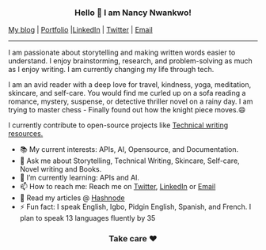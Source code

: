 <h3 align="center"> Hello 👋 I am Nancy Nwankwo! </h3>
 
 
[My blog](https://nancywrites.hashnode.dev) | [Portfolio](https://nancynwankwo.journoportfolio.com/) |[LinkedIn](www.linkedin.com/in/nancy-nwankwo) | [Twitter](https://twitter.com/iwriteng) | [Email](mailto:nancydesire5@gmail.com)

***

I am passionate about storytelling and making written words easier to understand. 
I enjoy brainstorming, research, and problem-solving as much as I enjoy writing. I am currently changing my life through tech.

I am an avid reader with a deep love for travel, kindness, yoga, meditation, skincare, and self-care. You would find me curled up on a sofa reading a romance, mystery, suspense, or detective thriller novel on a rainy day. I am trying to master chess - Finally found out how the knight piece moves.😄

I currently contribute to open-source projects like [Technical writing resources.](https://github.com/CynthiaPeter/Technical-Writing-Resources)

 - 📚 My current interests: APIs, AI, Opensource, and Documentation.
 - 💬 Ask me about Storytelling, Technical Writing, Skincare, Self-care, Novel writing and Books.
 - 🌱 I’m currently learning: APIs and AI.
 - 📫 How to reach me: Reach me on [Twitter](https://twitter.com/iwriteng),   [LinkedIn](www.linkedin.com/in/nancy-nwankwo)       or  [Email](mailto:nancydesire5@gmail.com)
 - 📑 Read my articles @ [Hashnode](https://nancywrites.hashnode.dev/)
 - ⚡ Fun fact: I speak English, Igbo, Pidgin English, Spanish, and French. I plan to speak 13 languages fluently by 35

<h3 align="center"> Take care ❤️ </h3>
   

<!--
**warriorbadass/warriorbadass** is a ✨ _special_ ✨ repository because its `README.md` (this file) appears on your GitHub profile.

Here are some ideas to get you started:

- 🔭 I’m currently working on ...
- 🌱 I’m currently learning ...
- 👯 I’m looking to collaborate on ...
- 🤔 I’m looking for help with ...
- 💬 Ask me about ...Storytelling, Technical Writing, Skincare, Self-care, Novel writing and Books 
- 📫 How to reach me: ... Reach me on Twitter or Email
- 😄 Pronouns: ... She/her
- ⚡ Fun fact: ... I speak English, Igbo, Spanish, and French. I plan to speak 13 languages fluently by 35
-->
